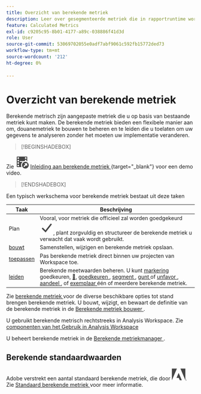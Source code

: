 ```yaml
---
title: Overzicht van berekende metriek
description: Leer over gesegmenteerde metriek die in rapportruntime worden afgeleid.
feature: Calculated Metrics
exl-id: c9205c95-8b01-4177-a89c-038886f41d3d
role: User
source-git-commit: 53069702055e0adf7abf9061c592fb15772ded73
workflow-type: tm+mt
source-wordcount: '212'
ht-degree: 0%

---
```


# Overzicht van berekende metriek

Berekende metrisch zijn aangepaste metriek die u op basis van bestaande metriek kunt maken. De berekende metriek bieden een flexibele manier aan om, douanemetriek te bouwen te beheren en te leiden die u toelaten om uw gegevens te analyseren zonder het moeten uw implementatie veranderen.



>[!BEGINSHADEBOX]

Zie ![ VideoCheckedOut ](/help/assets/icons/VideoCheckedOut.svg) [ Inleiding aan berekende metriek ](https://video.tv.adobe.com/v/31787/?quality=12&learn=on){target="_blank"} voor een demo video.

>[!ENDSHADEBOX]

Een typisch werkschema voor berekende metriek bestaat uit deze taken

| Taak | Beschrijving |
| --- | --- |
| Plan | Vooral, voor metriek die officieel zal worden goedgekeurd ![ Vinkje ](/help/assets/icons/Checkmark.svg), plant zorgvuldig en structureer de berekende metriek u verwacht dat vaak wordt gebruikt. |
| [ bouwt ](/help/components/calc-metrics/cm-workflow/cm-build-metrics.md) | Samenstellen, wijzigen en berekende metriek opslaan. |
| [ toepassen ](/help/components/use-components-in-workspace.md) | Pas berekende metriek direct binnen uw projecten van Workspace toe. |
| [ leiden ](/help/components/calc-metrics/cm-workflow/cm-manager.md) | Berekende meetwaarden beheren. U kunt [ markering ](/help/components/calc-metrics/cm-workflow/cm-tagging.md) goedkeuren, [&#128279;](/help/components/calc-metrics/cm-workflow/cm-approving.md), [ goedkeuren ](/help/components/calc-metrics/cm-workflow/cm-approving.md), [ segment ](/help/components/calc-metrics/cm-workflow/cm-filter.md), [ gunt ](/help/components/calc-metrics/cm-workflow/cm-favorite.md) of [ unfavor ](/help/components/calc-metrics/cm-workflow/cm-favorite.md), [ aandeel ](/help/components/calc-metrics/cm-workflow/cm-sharing.md), of [ exemplaar ](/help/components/calc-metrics/cm-workflow/cm-copy.md) één of meerdere berekende metriek. |

Zie [ berekende metriek ](/help/components/calc-metrics/cm-workflow/cm-workflow.md) voor de diverse beschikbare opties tot stand brengen berekende metriek. U bouwt, wijzigt, en bewaart de definitie van de berekende metriek in de [ Berekende metriek bouwer ](cm-workflow/cm-build-metrics.md).

U gebruikt berekende metrisch rechtstreeks in Analysis Workspace. Zie [ componenten van het Gebruik in Analysis Workspace ](/help/components/use-components-in-workspace.md)

U beheert berekende metriek in de [ Berekende metriekmanager ](cm-workflow/cm-manager.md).

## Berekende standaardwaarden

Adobe verstrekt een aantal standaard berekende metriek, die door ![ wordt geïdentificeerd AdobeLogoSmall ](/help/assets/icons/AdobeLogoSmall.svg). Zie [ Standaard berekende metriek ](/help/components/calc-metrics/default-calcmetrics.md) voor meer informatie.
